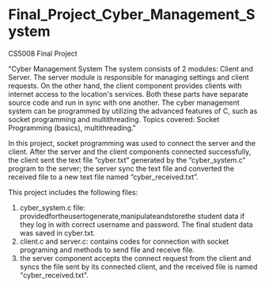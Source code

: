 # Final_Project_Cyber_Management_System
CS5008 Final Project

"Cyber Management System
The system consists of 2 modules: Client and Server. The server module is responsible for managing settings and client requests. On the other hand, the client component provides clients with internet access to the location's services. Both these parts have separate source code and run in sync with one another. The cyber management system can be programmed by utilizing the advanced features of C, such as socket programming and multithreading.
Topics covered: Socket Programming (basics), multithreading."

In this project, socket programming was used to connect the server and the client. After the server and the client components connected successfully, the client sent the text file “cyber.txt” generated by the “cyber_system.c” program to the server; the server sync the text file and converted the received file to a new text file named “cyber_received.txt”.

This project includes the following files:

1) cyber_system.c file: providedfortheusertogenerate,manipulateandstorethe student data if they log in with correct username and password. The final student data was saved in cyber.txt.
2) client.c and server.c: contains codes for connection with socket programing and methods to send file and receive file.
3) the server component accepts the connect request from the client and syncs the file sent by its connected client, and the received file is named "cyber_received.txt".

